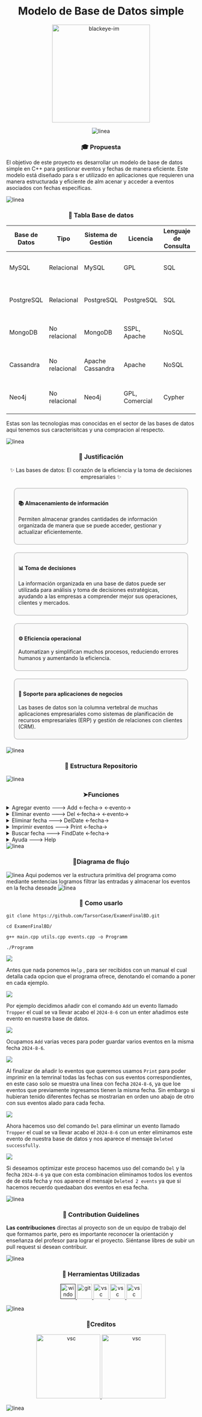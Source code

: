 
 <h1 align="center"> Modelo de Base de Datos simple</h1>
 <div align="center">
<p align="center">
   <img title="blackeye-im" src="https://github.com/TarsorCase/ExamenFinalBD/raw/master/Photos/base-de-datos.png" width="260" height="260" style="display: inline-block;">
</p>
</div>

<p align="center">
<img src="https://raw.githubusercontent.com/andreasbm/readme/master/assets/lines/colored.png" alt="linea" />
  <h3 align="center">🎓 Propuesta</h3>
El objetivo de este proyecto es desarrollar un modelo de base de datos simple en C++ 
para gestionar eventos y fechas de manera eficiente. Este modelo está diseñado para s
er utilizado en aplicaciones que requieren una manera estructurada y eficiente de alm
acenar y acceder a eventos asociados con fechas específicas.
</p> 
<img src="https://raw.githubusercontent.com/andreasbm/readme/master/assets/lines/colored.png" alt="linea" />
  <h3 align="center">📖 Tabla Base de datos</h3>
  
| Base de Datos | Tipo          | Sistema de Gestión | Licencia       | Lenguaje de Consulta | Soporte para Transacciones | Escalabilidad           | Modelo de Datos | Soporte para la Nube    |
|---------------|---------------|--------------------|----------------|---------------------|----------------------------|-------------------------|-----------------|-------------------------|
| MySQL         | Relacional    | MySQL              | GPL            | SQL                 | Sí                         | Vertical                | Tablas          | AWS, Azure, Google Cloud|
| PostgreSQL    | Relacional    | PostgreSQL         | PostgreSQL     | SQL                 | Sí                         | Horizontal y Vertical   | Tablas          | AWS, Azure, Google Cloud|
| MongoDB       | No relacional | MongoDB            | SSPL, Apache   | NoSQL               | Limitado                   | Horizontal              | Documentos      | AWS, Azure, Google Cloud|
| Cassandra     | No relacional | Apache Cassandra   | Apache         | NoSQL               | No                         | Horizontal              | Clave-valor     | AWS, Azure, Google Cloud|
| Neo4j         | No relacional | Neo4j              | GPL, Comercial | Cypher              | Sí                         | Horizontal              | Grafo           | AWS, Azure, Google Cloud|


Estas son las tecnologias mas conocidas en el sector de las bases de datos aqui tenemos sus caracterisitcas y una compracion al respecto.

<img src="https://raw.githubusercontent.com/andreasbm/readme/master/assets/lines/colored.png" alt="linea" />

<h3 align="center">🔎 Justificación </h3>
<p align="center">✨ Las bases de datos: El corazón de la eficiencia y la toma de decisiones empresariales ✨</p>
<div style="padding: 10px; border: 2px solid #ccc; border-radius: 10px; background-color: #f9f9f9; margin: 20px;">
  <h4>📚 Almacenamiento de información</h4>
  <p>Permiten almacenar grandes cantidades de información organizada de manera que se puede acceder, gestionar y actualizar eficientemente.</p>
</div>
<div style="padding: 10px; border: 2px solid #ccc; border-radius: 10px; background-color: #f9f9f9; margin: 20px;">
  <h4>📊 Toma de decisiones</h4>
  <p>La información organizada en una base de datos puede ser utilizada para análisis y toma de decisiones estratégicas, ayudando a las empresas a comprender mejor sus operaciones, clientes y mercados.</p>
</div>
<div style="padding: 10px; border: 2px solid #ccc; border-radius: 10px; background-color: #f9f9f9; margin: 20px;">
  <h4>⚙️ Eficiencia operacional</h4>
  <p>Automatizan y simplifican muchos procesos, reduciendo errores humanos y aumentando la eficiencia.</p>
</div>
<div style="padding: 10px; border: 2px solid #ccc; border-radius: 10px; background-color: #f9f9f9; margin: 20px;">
  <h4>🏢 Soporte para aplicaciones de negocios</h4>
  <p>Las bases de datos son la columna vertebral de muchas aplicaciones empresariales como sistemas de planificación de recursos empresariales (ERP) y gestión de relaciones con clientes (CRM).</p>
</div>

<img src="https://raw.githubusercontent.com/andreasbm/readme/master/assets/lines/colored.png" alt="linea" />

<h3 align="center">🐢 Estructura Repositorio</h3>

<img src="https://raw.githubusercontent.com/andreasbm/readme/master/assets/lines/colored.png" alt="linea" />

<h3 align="center">➤Funciones</h3>
<details>
<summary>Agregar evento ---> Add <-fecha-> <-evento-></summary>
</details>

<details>
<summary>Eliminar evento ---> Del <-fecha-> <-evento-></summary>
</details>

<details>
<summary>Eliminar fecha ---> DelDate <-fecha-></summary>
</details>

<details>
<summary>Imprimir eventos ---> Print <-fecha-></summary>
</details>

<details>
<summary>Buscar fecha ---> FindDate <-fecha-></summary>
</details>

<details>
<summary>Ayuda ---> Help</summary>
</details>




<img src="https://raw.githubusercontent.com/andreasbm/readme/master/assets/lines/colored.png" alt="linea" />
<h3 align="center">🌲Diagrama de flujo </h3>
<img src="flowchartBD.png" alt="linea" />
Aqui podemos ver la estructura primitiva del programa como mediante sentencias logramos filtrar las entradas
y almacenar los eventos en la fecha deseade
<img src="https://raw.githubusercontent.com/andreasbm/readme/master/assets/lines/colored.png" alt="linea" />
<h3 align="center">🥪 Como usarlo</h3>

```
git clone https://github.com/TarsorCase/ExamenFinalBD.git
```
```
cd ExamenFinalBD/
```
```
g++ main.cpp utils.cpp events.cpp -o Programm
```
```
./Programm
```

![](https://github.com/TarsorCase/ExamenFinalBD/blob/master/Photos/HelpCommand.png)

Antes que nada ponemos ``` Help ``` , para ser recibidos con un manual el cual detalla cada opcion que el programa ofrece, denotando el comando a poner en cada ejemplo.


![](https://github.com/TarsorCase/ExamenFinalBD/blob/master/Photos/AddCommand.png)

Por ejemplo decidimos añadir con el comando ``` Add ``` un evento llamado ``` Tropper ``` el cual se va llevar acabo el ```2024-8-6``` con un enter añadimos este evento en nuestra base de datos.

![](https://github.com/TarsorCase/ExamenFinalBD/blob/master/Photos/MultipleAdd.png)

Ocupamos ``` Add ``` varias veces para poder guardar varios eventos en la misma fecha ```2024-8-6```.

![](https://github.com/TarsorCase/ExamenFinalBD/blob/master/Photos/Print.png)

Al finalizar de añadir lo eventos que queremos usamos ``` Print ``` para poder imprimir en la temrinal todas las fechas con sus eventos correspondientes, en este caso solo se muestra una linea con fecha ```2024-8-6```, ya que loe eventos que previamente ingresamos tienen la misma fecha. Sin embargo si hubieran tenido diferentes fechas se mostrarian en orden uno abajo de otro con sus eventos alado para cada fecha.

![](https://github.com/TarsorCase/ExamenFinalBD/blob/master/Photos/DelCommand.png)

Ahora hacemos uso del comando ``` Del ``` para eliminar un evento llamado ``` Tropper ``` el cual se va llevar acabo el ```2024-8-6``` con un enter eliminamos este evento de nuestra base de datos y nos aparece el mensaje ``` Deleted successfully ```.


![](https://github.com/TarsorCase/ExamenFinalBD/blob/master/Photos/DelAll.png)

Si deseamos optimizar este proceso hacemos uso del comando ``` Del ``` y la fecha ```2024-8-6``` ya que con esta combinacion eliminamos todos los eventos de de esta fecha y nos aparece el mensaje ``` Deleted 2 events ``` ya que si hacemos recuerdo quedaaban dos eventos en esa fecha.

<img src="https://raw.githubusercontent.com/andreasbm/readme/master/assets/lines/colored.png" alt="linea" />


<h3 align="center">🔎 Contribution Guidelines </h3>

</p>

**Las contribuciones** directas al proyecto son de un equipo de trabajo del que formamos parte, pero es importante reconocer la orientación y enseñanza del profesor para lograr el proyecto. 
Siéntanse libres de subir un pull request si desean contribuir.

<img src="https://raw.githubusercontent.com/andreasbm/readme/master/assets/lines/colored.png" alt="linea" />

<h3 align="center">🔎 Herramientas Utilizadas </h3>

<div align="center">
<p align="center">
  <a href=" " target="_blank" rel="noreferrer">
    <img src="https://upload.wikimedia.org/wikipedia/commons/thumb/5/5f/Windows_logo_-_2012.svg/768px-Windows_logo_-_2012.svg.png" alt="window" width="40" height="40"/>
  </a>
  <a href="https://git-scm.com/" target="_blank" rel="noreferrer">
    <img src="https://git-scm.com/images/logos/downloads/Git-Icon-1788C.png" alt="git" width="40" height="40"/>
  </a>
  <a href="https://code.visualstudio.com/" target="_blank" rel="noreferrer">
    <img src="https://upload.wikimedia.org/wikipedia/commons/thumb/9/9a/Visual_Studio_Code_1.35_icon.svg/2048px-Visual_Studio_Code_1.35_icon.svg.png" alt="vsc" width="40" height="40"/>
  </a>
  <a href="https://code.visualstudio.com/" target="_blank" rel="noreferrer">
    <img src="https://cdn.jsdelivr.net/gh/devicons/devicon/icons/linux/linux-original.svg" alt="vsc" width="40" height="40"/>
  </a>
  <a href="https://code.visualstudio.com/" target="_blank" rel="noreferrer">
    <img src="https://cdn.jsdelivr.net/gh/devicons/devicon/icons/cplusplus/cplusplus-line.svg" alt="vsc" width="40" height="40"/>
  </a>
</p>
 </div>


<img src="https://raw.githubusercontent.com/andreasbm/readme/master/assets/lines/colored.png" alt="linea" />
<h3 align="center">👤Creditos </h3>


<div align="center">
<p align="center">
  <a href="https://github.com/TarsorCase" target="_blank" rel="noreferrer">
    <img src="https://github.com/TarsorCase/ExamenFinalBD/blob/master/Photos/TarsorCase.jpg" alt="vsc" width="170" height="170"/>
  </a>
  <a href="https://github.com/NicoleLozadaLeon" target="_blank" rel="noreferrer">
    <img src="https://github.com/TarsorCase/ExamenFinalBD/blob/master/Photos/142690531.png" alt="vsc" width="170" height="170"/>
  </a>
</p>
</div>

<img src="https://raw.githubusercontent.com/andreasbm/readme/master/assets/lines/colored.png" alt="linea" />
